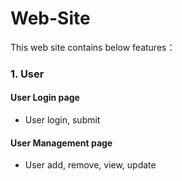 # Web-Site

This web site contains below features：

### 1. User 
#### User Login page
  * User login, submit

#### User Management page
  * User add, remove, view, update
